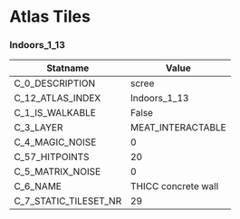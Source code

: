 

# Atlas Tiles





### Indoors_1_13
| Statname | Value | 
|  --  |  --  | 
| C_0_DESCRIPTION | scree | 
| C_12_ATLAS_INDEX | Indoors_1_13 | 
| C_1_IS_WALKABLE | False | 
| C_3_LAYER | MEAT_INTERACTABLE | 
| C_4_MAGIC_NOISE | 0 | 
| C_57_HITPOINTS | 20 | 
| C_5_MATRIX_NOISE | 0 | 
| C_6_NAME | THICC concrete wall | 
| C_7_STATIC_TILESET_NR | 29 | 

